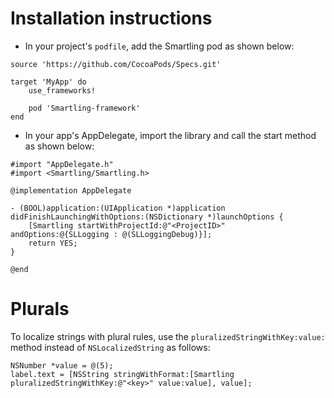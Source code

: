 # Installation instructions

- In your project's `podfile`, add the Smartling pod as shown below:
```
source 'https://github.com/CocoaPods/Specs.git'

target 'MyApp' do
	use_frameworks!
	
	pod 'Smartling-framework'
end

```

- In your app's AppDelegate, import the library and call the start method as shown below:
```objc
#import "AppDelegate.h"
#import <Smartling/Smartling.h>

@implementation AppDelegate

- (BOOL)application:(UIApplication *)application didFinishLaunchingWithOptions:(NSDictionary *)launchOptions {
    [Smartling startWithProjectId:@"<ProjectID>" andOptions:@{SLLogging : @(SLLoggingDebug)}];
    return YES;
}

@end
```

# Plurals

To localize strings with plural rules, use the `pluralizedStringWithKey:value:` method instead of `NSLocalizedString` as follows:
```objc
NSNumber *value = @(5);
label.text = [NSString stringWithFormat:[Smartling pluralizedStringWithKey:@"<key>" value:value], value];
```
